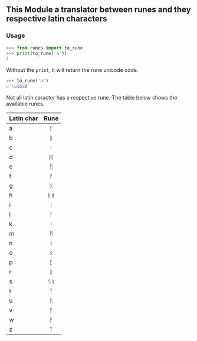 
## This Module a translator between runes and they respective latin characters

### Usage

```python
>>> from runes import to_rune
>>> print(to_rune('a'))
ᚠ
```

Without the `print`, it will return the rune unicode code.

```python
>>> to_rune('a')
u'\u16a8'
```

Not all latin caracter has a respective rune. The table below shows the available runes.

  |Latin char | Rune  |
  |-----------|:-----:|
  | a         |ᚨ      |
  | b         |ᛒ      |
  | c         |ᚲ      |
  | d         |ᛞ      |
  | e         |ᛖ      |
  | f         |ᚠ      |
  | g         |ᚷ      |
  | h         |ᚺᚻ     |
  | i         |ᛁ      |
  | l         |ᛚ      |
  | k         |ᚲ      |
  | m         |ᛗ      |
  | n         |ᚾ      |
  | o         |ᛟ      |
  | p         |ᛈ      |
  | r         |ᚱ      |
  | s         |ᛊᛋ     |
  | t         |ᛏ      |
  | u         |ᚢ      |
  | v         |ᚡ      |
  | w         |ᚹ      |
  | z         |ᛉ      |
